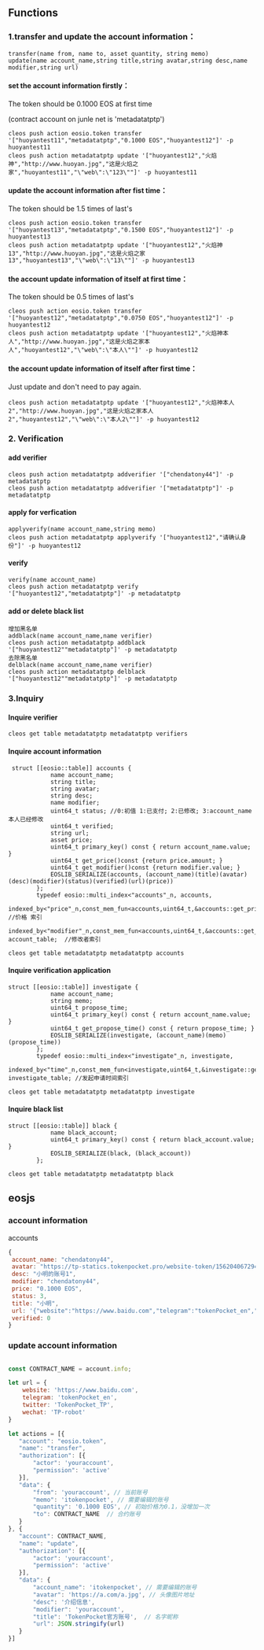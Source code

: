 ## Functions

### 1.transfer and update the account information：

```
transfer(name from, name to, asset quantity, string memo)
update(name account_name,string title,string avatar,string desc,name modifier,string url)
```

#### set the account information firstly：

The token should be 0.1000 EOS at first time

(contract account on junle net is  'metadatatptp')

```
cleos push action eosio.token transfer '["huoyantest11","metadatatptp","0.1000 EOS","huoyantest12"]' -p huoyantest11
cleos push action metadatatptp update '["huoyantest12","火焰神","http://www.huoyan.jpg","这是火焰之家","huoyantest11","\"web\":\"123\""]' -p huoyantest11
```

#### update the account information after fist time：

The token should be 1.5 times of last's

```
cleos push action eosio.token transfer '["huoyantest13","metadatatptp","0.1500 EOS","huoyantest12"]' -p huoyantest13
cleos push action metadatatptp update '["huoyantest12","火焰神13","http://www.huoyan.jpg","这是火焰之家13","huoyantest13","\"web\":\"13\""]' -p huoyantest13
```

#### the account update information of itself at first time：

The token should be 0.5 times of last's
```
cleos push action eosio.token transfer '["huoyantest12","metadatatptp","0.0750 EOS","huoyantest12"]' -p huoyantest12
cleos push action metadatatptp update '["huoyantest12","火焰神本人","http://www.huoyan.jpg","这是火焰之家本人","huoyantest12","\"web\":\"本人\""]' -p huoyantest12
```

#### the account update information of itself after first time：

Just update and don't need to pay again.
```
cleos push action metadatatptp update '["huoyantest12","火焰神本人2","http://www.huoyan.jpg","这是火焰之家本人2","huoyantest12","\"web\":\"本人2\""]' -p huoyantest12
```

### 2. Verification

#### add verifier

```
cleos push action metadatatptp addverifier '["chendatony44"]' -p metadatatptp
cleos push action metadatatptp addverifier '["metadatatptp"]' -p metadatatptp

```


#### apply for verfication

```
applyverify(name account_name,string memo)
cleos push action metadatatptp applyverify '["huoyantest12","请确认身份"]' -p huoyantest12
```

#### verify

```
verify(name account_name)
cleos push action metadatatptp verify '["huoyantest12","metadatatptp"]' -p metadatatptp
```

#### add or delete black list

```
增加黑名单
addblack(name account_name,name verifier)
cleos push action metadatatptp addblack '["huoyantest12""metadatatptp"]' -p metadatatptp
去除黑名单
delblack(name account_name,name verifier)
cleos push action metadatatptp delblack '["huoyantest12""metadatatptp"]' -p metadatatptp
```

### 3.Inquiry

#### Inquire verifier

```
cleos get table metadatatptp metadatatptp verifiers

```


#### Inquire account information

```
 struct [[eosio::table]] accounts {
            name account_name;
            string title;
            string avatar;
            string desc;
            name modifier;
            uint64_t status; //0:初值 1:已支付; 2:已修改; 3:account_name本人已经修改
            uint64_t verified;
            string url;
            asset price;
            uint64_t primary_key() const { return account_name.value; }
            uint64_t get_price()const {return price.amount; }
            uint64_t get_modifier()const {return modifier.value; }
            EOSLIB_SERIALIZE(accounts, (account_name)(title)(avatar)(desc)(modifier)(status)(verified)(url)(price))
        };
        typedef eosio::multi_index<"accounts"_n, accounts,
                        indexed_by<"price"_n,const_mem_fun<accounts,uint64_t,&accounts::get_price>>, //价格 索引
                        indexed_by<"modifier"_n,const_mem_fun<accounts,uint64_t,&accounts::get_modifier>>> account_table;  //修改者索引

cleos get table metadatatptp metadatatptp accounts

```

#### Inquire verification application

```
struct [[eosio::table]] investigate {
            name account_name;
            string memo;
            uint64_t propose_time;
            uint64_t primary_key() const { return account_name.value; }
            uint64_t get_propose_time() const { return propose_time; }
            EOSLIB_SERIALIZE(investigate, (account_name)(memo)(propose_time))
        };
        typedef eosio::multi_index<"investigate"_n, investigate,
                        indexed_by<"time"_n,const_mem_fun<investigate,uint64_t,&investigate::get_propose_time>>> investigate_table; //发起申请时间索引

cleos get table metadatatptp metadatatptp investigate

```

#### Inquire black list

```
struct [[eosio::table]] black {
            name black_account;
            uint64_t primary_key() const { return black_account.value; }
            EOSLIB_SERIALIZE(black, (black_account))
        };

cleos get table metadatatptp metadatatptp black
```

## eosjs

### account information

accounts

``` javascript
{
 account_name: "chendatony44",
 avatar: "https://tp-statics.tokenpocket.pro/website-token/1562040672940-tp-lab.png",
 desc: "小明的账号1",
 modifier: "chendatony44",
 price: "0.1000 EOS",
 status: 3,
 title: "小明",
 url: '{"website":"https://www.baidu.com","telegram":"tokenPocket_en","twitter":"TokenPocket_en","wechat":"TP-robot"}',
 verified: 0
}
```


### update account information

``` javascript

const CONTRACT_NAME = account.info;

let url = {
    website: 'https://www.baidu.com',
    telegram: 'tokenPocket_en',
    twitter: 'TokenPocket_TP',
    wechat: 'TP-robot'
}

let actions = [{
   "account": "eosio.token",
   "name": "transfer",
   "authorization": [{
       "actor": 'youraccount', 
       "permission": 'active'
   }],
   "data": {
       "from": 'youraccount', // 当前账号
       "memo": 'itokenpocket', // 需要编辑的账号
       "quantity": '0.1000 EOS', // 初始价格为0.1，没增加一次
       "to": CONTRACT_NAME  // 合约账号
   }
}, {
   "account": CONTRACT_NAME,
   "name": "update",
   "authorization": [{
       "actor": 'youraccount', 
       "permission": 'active'
   }],
   "data": {
       "account_name": 'itokenpocket', // 需要编辑的账号
       "avatar": 'https://a.com/a.jpg', // 头像图片地址
       "desc": '介绍信息', 
       "modifier": 'youraccount',
       "title": 'TokenPocket官方账号',  // 名字昵称
       "url": JSON.stringify(url)
   }
}]

```


